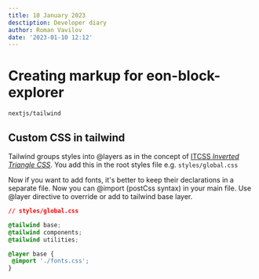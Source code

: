 ```yaml
---
title: 10 January 2023
desctiption: Developer diary
author: Roman Vavilov
date: '2023-01-10 12:12'
---
```


# Creating markup for eon-block-explorer

 `nextjs/tailwind`

## Custom CSS in tailwind

Tailwind groups styles into @layers as in the concept of [ITCSS *Inverted Triangle CSS*](https://www.xfive.co/blog/itcss-scalable-maintainable-css-architecture/#what-is-itcss).
You add this in the root styles file e.g. `styles/global.css`

Now if you want to add fonts, it's better to keep their declarations in a separate file. Now you can @import (postCss syntax) in your main file. Use @layer directive to override or add to tailwind base layer.

 ```CSS
// styles/global.css

@tailwind base;
@tailwind components;
@tailwind utilities;

@layer base {
  @import './fonts.css';
}
 ```
